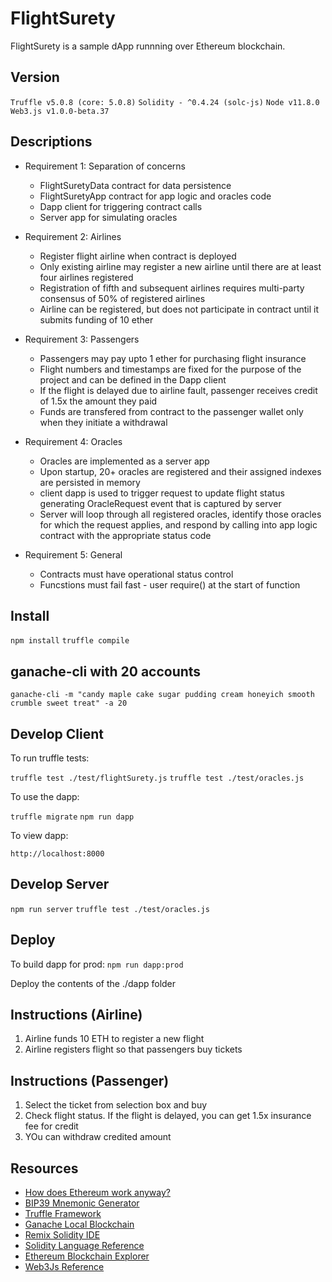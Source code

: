# FlightSurety

FlightSurety is a sample dApp runnning over Ethereum blockchain.

## Version
`Truffle v5.0.8 (core: 5.0.8)`
`Solidity - ^0.4.24 (solc-js)`
`Node v11.8.0`
`Web3.js v1.0.0-beta.37`

## Descriptions
* Requirement 1: Separation of concerns
  - FlightSuretyData contract for data persistence
  - FlightSuretyApp contract for app logic and oracles code
  - Dapp client for triggering contract calls
  - Server app for simulating oracles

* Requirement 2: Airlines
  - Register flight airline when contract is deployed
  - Only existing airline may register a new airline until there are at least four airlines registered
  - Registration of fifth and subsequent airlines requires multi-party consensus of 50% of registered airlines
  - Airline can be registered, but does not participate in contract until it submits funding of 10 ether

* Requirement 3: Passengers
  - Passengers may pay upto 1 ether for purchasing flight insurance
  - Flight numbers and timestamps are fixed for the purpose of the project and can be defined in the Dapp client
  - If the flight is delayed due to airline fault, passenger receives credit of 1.5x the amount they paid
  - Funds are transfered from contract to the passenger wallet only when they initiate a withdrawal

* Requirement 4: Oracles
  - Oracles are implemented as a server app
  - Upon startup, 20+ oracles are registered and their assigned indexes are persisted in memory
  - client dapp is used to trigger request to update flight status generating OracleRequest event that is captured by server
  - Server will loop through all registered oracles, identify those oracles for which the request applies, and respond by calling into app logic contract with the appropriate status code

* Requirement 5: General
  - Contracts must have operational status control
  - Funcstions must fail fast - user require() at the start of function

## Install

`npm install`
`truffle compile`

## ganache-cli with 20 accounts
`ganache-cli -m "candy maple cake sugar pudding cream honeyich smooth crumble sweet treat" -a 20`

## Develop Client

To run truffle tests:

`truffle test ./test/flightSurety.js`
`truffle test ./test/oracles.js`

To use the dapp:

`truffle migrate`
`npm run dapp`

To view dapp:

`http://localhost:8000`

## Develop Server

`npm run server`
`truffle test ./test/oracles.js`

## Deploy

To build dapp for prod:
`npm run dapp:prod`

Deploy the contents of the ./dapp folder

## Instructions (Airline)
1. Airline funds 10 ETH to register a new flight
2. Airline registers flight so that passengers buy tickets

## Instructions (Passenger)
1. Select the ticket from selection box and buy
2. Check flight status. If the flight is delayed, you can get 1.5x insurance fee for credit
3. YOu can withdraw credited amount

## Resources

* [How does Ethereum work anyway?](https://medium.com/@preethikasireddy/how-does-ethereum-work-anyway-22d1df506369)
* [BIP39 Mnemonic Generator](https://iancoleman.io/bip39/)
* [Truffle Framework](http://truffleframework.com/)
* [Ganache Local Blockchain](http://truffleframework.com/ganache/)
* [Remix Solidity IDE](https://remix.ethereum.org/)
* [Solidity Language Reference](http://solidity.readthedocs.io/en/v0.4.24/)
* [Ethereum Blockchain Explorer](https://etherscan.io/)
* [Web3Js Reference](https://github.com/ethereum/wiki/wiki/JavaScript-API)
